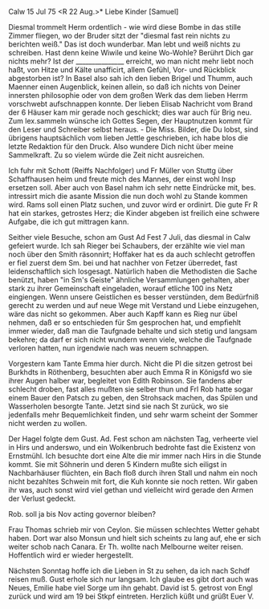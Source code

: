  Calw 15 Jul 75
 <R 22 Aug.>*
Liebe Kinder [Samuel]

Diesmal trommelt Herm ordentlich - wie wird diese Bombe in das stille Zimmer fliegen, wo der Bruder sitzt der "diesmal fast rein nichts zu berichten weiß." Das ist doch wunderbar. Man lebt und weiß nichts zu schreiben. Hast denn keine Wiwile und keine Wo-Wohle? Berührt Dich gar nichts mehr? Ist der _______________ erreicht, wo man nicht mehr liebt noch haßt, von Hitze und Kälte unafficirt, allem Gefühl, Vor- und Rückblick abgestorben ist? In Basel also sah ich den lieben Brigel und Thumm, auch Maenner einen Augenblick, keinen allein, so daß ich nichts von Deiner innersten philosophie oder von dem großen Werk das dem lieben Herrm vorschwebt aufschnappen konnte. Der lieben Elisab Nachricht vom Brand der 6 Häuser kam mir gerade noch geschickt; dies war auch für Brig neu. Zum lex.sammeln wünsche ich Gottes Segen, der Hauptnutzen kommt für den Leser und Schreiber selbst heraus. - Die Miss. Bilder, die Du lobst, sind übrigens hauptsächlich vom lieben Jettle geschrieben, ich habe blos die letzte Redaktion für den Druck. Also wundere Dich nicht über meine Sammelkraft. Zu so vielem würde die Zeit nicht ausreichen.

Ich fuhr mit Schott (Reiffs Nachfolger) und Fr Müller von Stuttg über Schaffhausen heim und freute mich des Mannes, der einst wohl Insp ersetzen soll. Aber auch von Basel nahm ich sehr nette Eindrücke mit, bes. intressirt mich die asante Mission die nun doch wohl zu Stande kommen wird. Rams soll einen Platz suchen, und zuvor wird er ordinirt. Die gute Fr R hat ein starkes, getrostes Herz; die Kinder abgeben ist freilich eine schwere Aufgabe, die ich gut mittragen kann.

Seither viele Besuche, schon am Gust Ad Fest 7 Juli, das diesmal in Calw gefeiert wurde. Ich sah Rieger bei Schaubers, der erzählte wie viel man noch über den Smith räsonnirt; Hoffaker hat es da auch schlecht getroffen er fiel zuerst dem Sm. bei und hat nachher von Fetzer überredet, fast leidenschaftlich sich losgesagt. Natürlich haben die Methodisten die Sache benützt, haben "in Sm's Geiste" ähnliche Versammlungen gehalten, aber stark zu ihrer Gemeinschaft eingeladen, worauf etliche 100 ins Netz eingiengen. Wenn unsere Geistlichen es besser verstünden, dem Bedürfniß gerecht zu werden und auf neue Wege mit Verstand und Liebe einzugehen, wäre das nicht so gekommen. Aber auch Kapff kann es Rieg nur übel nehmen, daß er so entschieden für Sm gesprochen hat, und empfiehlt immer wieder, daß man die Taufgnade behalte und sich stetig und langsam bekehre; da darf er sich nicht wundern wenn viele, welche die Taufgnade verloren hatten, nun irgendwie nach was neuem schnappen.

Vorgestern kam Tante Emma hier durch. Nicht die Pl die sitzen getrost bei Burkhdts in Röthenberg, besuchten aber auch Emma R in Königsfd wo sie ihrer Augen halber war, begleitet von Edith Robinson. Sie fandens aber schlecht droben, fast alles mußten sie selber thun und Frl Rob hatte sogar einem Bauer den Patsch zu geben, den Strohsack machen, das Spülen und Wasserholen besorgte Tante. Jetzt sind sie nach St zurück, wo sie jedenfalls mehr Bequemlichkeit finden, und sehr warm scheint der Sommer nicht werden zu wollen.

Der Hagel folgte dem Gust. Ad. Fest schon am nächsten Tag, verheerte viel in Hirs und anderswo, und ein Wolkenbruch bedrohte fast die Existenz von Ernstmühl. Ich besuchte dort eine Alte die mir immer nach Hirs in die Stunde kommt. Sie mit Söhnerin und deren 5 Kindern mußte sich eiligst in Nachbarhäuser flüchten, ein Bach floß durch ihren Stall und nahm ein noch nicht bezahltes Schwein mit fort, die Kuh konnte sie noch retten. Wir gaben ihr was, auch sonst wird viel gethan und vielleicht wird gerade den Armen der Verlust gedeckt.

Rob. soll ja bis Nov acting governor bleiben?

Frau Thomas schrieb mir von Ceylon. Sie müssen schlechtes Wetter gehabt haben. Dort war also Monsun und hielt sich scheints zu lang auf, ehe er sich weiter schob nach Canara. Er Th. wollte nach Melbourne weiter reisen. Hoffentlich wird er wieder hergestellt.

Nächsten Sonntag hoffe ich die Lieben in St zu sehen, da ich nach Schdf reisen muß. Gust erhole sich nur langsam. Ich glaube es gibt dort auch was Neues, Emilie habe viel Sorge um ihn gehabt. David ist 5. getrost von Engl zurück und wird am 19 bei Stkpf eintreten. Herzlich küßt und grüßt  Euer V.
